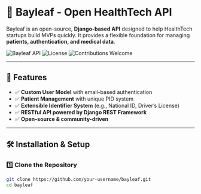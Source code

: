 # 🌿 Bayleaf - Open HealthTech API

Bayleaf is an open-source, **Django-based API** designed to help HealthTech startups build MVPs quickly. It provides a flexible foundation for managing **patients, authentication, and medical data**.

![Bayleaf API](https://img.shields.io/badge/Django-5.0-green?style=flat-square)
![License](https://img.shields.io/badge/License-MIT-blue.svg)
![Contributions Welcome](https://img.shields.io/badge/PRs-Welcome-brightgreen.svg)

---

## 🚀 Features
- ✅ **Custom User Model** with email-based authentication  
- ✅ **Patient Management** with unique PID system  
- ✅ **Extensible Identifier System** (e.g., National ID, Driver’s License)  
- ✅ **RESTful API powered by Django REST Framework**  
- ✅ **Open-source & community-driven**  

---

## 🛠 Installation & Setup

### 1️⃣ **Clone the Repository**
```sh
git clone https://github.com/your-username/bayleaf.git
cd bayleaf
